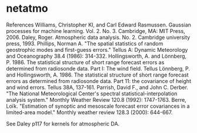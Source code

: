# netatmo


References
Williams, Christopher KI, and Carl Edward Rasmussen. Gaussian processes for machine learning. Vol. 2. No. 3. Cambridge, MA: MIT Press, 2006.
Daley, Roger. Atmospheric data analysis. No. 2. Cambridge university press, 1993.
Phillips, Norman A. "The spatial statistics of random geostrophic modes and first-guess errors." Tellus A: Dynamic Meteorology and Oceanography 38.4 (1986): 314-332.
Hollingsworth, A. and Lönnberg, P. 1986. The statistical structure of short  range forecast errors as determined from  radiosonde data.  Part I: The wind  field. Tellus 
Lönnberg, P. and Hollingsworth, A. 1986. The statistical structure of short range  forecast errors as determined from radiosonde data. Part 11: the covariance of height and wind  errors. Tellus 38A, 137-161.
Parrish, David F., and John C. Derber. "The National Meteorological Center's spectral statistical-interpolation analysis system." Monthly Weather Review 120.8 (1992): 1747-1763.
Berre, Loïk. "Estimation of synoptic and mesoscale forecast error covariances in a limited-area model." Monthly weather review 128.3 (2000): 644-667.

See Daley p117 for kernels for atmospheric DA.